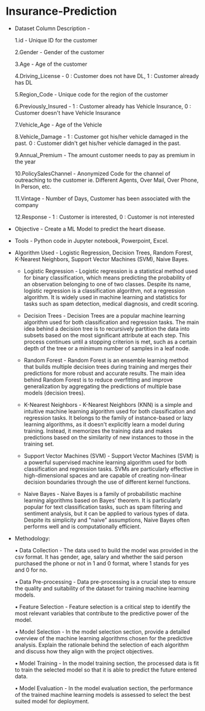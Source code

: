 # Insurance-Prediction

+ Dataset Column Description - 

    1.id - Unique ID for the customer
  
    2.Gender - Gender of the customer
  
    3.Age - Age of the customer
  
    4.Driving_License - 0 : Customer does not have DL, 1 : Customer already has DL
  
    5.Region_Code - Unique code for the region of the customer
  
    6.Previously_Insured - 1 : Customer already has Vehicle Insurance, 0 : Customer doesn't have Vehicle Insurance
  
    7.Vehicle_Age - Age of the Vehicle
  
    8.Vehicle_Damage - 1 : Customer got his/her vehicle damaged in the past. 0 : Customer didn't get his/her vehicle damaged in the past.
  
    9.Annual_Premium - The amount customer needs to pay as premium in the year
  
    10.PolicySalesChannel - Anonymized Code for the channel of outreaching to the customer ie. Different Agents, Over Mail, Over Phone, In Person, etc.
  
    11.Vintage - Number of Days, Customer has been associated with the company
  
    12.Response - 1 : Customer is interested, 0 : Customer is not interested

+ Objective - Create a ML Model to predict the heart disease.

+ Tools - Python code in Jupyter notebook, Powerpoint, Excel.

+ Algorithm Used - Logistic Regression, Decision Trees, Random Forest, K-Nearest Neighbors, Support Vector Machines (SVM), Naive Bayes.

  + Logistic Regression - Logistic regression is a statistical method used for binary classification, which means predicting the probability of an observation belonging to one of two classes. Despite its name, logistic regression is a classification algorithm, not a regression algorithm. It is widely used in machine learning and statistics for tasks such as spam detection, medical diagnosis, and credit scoring.
 
  + Decision Trees - Decision Trees are a popular machine learning algorithm used for both classification and regression tasks. The main idea behind a decision tree is to recursively partition the data into subsets based on the most significant attribute at each step. This process continues until a stopping criterion is met, such as a certain depth of the tree or a minimum number of samples in a leaf node.
 
  + Random Forest - Random Forest is an ensemble learning method that builds multiple decision trees during training and merges their predictions for more robust and accurate results. The main idea behind Random Forest is to reduce overfitting and improve generalization by aggregating the predictions of multiple base models (decision trees).
 
  + K-Nearest Neighbors - K-Nearest Neighbors (KNN) is a simple and intuitive machine learning algorithm used for both classification and regression tasks. It belongs to the family of instance-based or lazy learning algorithms, as it doesn't explicitly learn a model during training. Instead, it memorizes the training data and makes predictions based on the similarity of new instances to those in the training set.
 
  + Support Vector Machines (SVM) - Support Vector Machines (SVM) is a powerful supervised machine learning algorithm used for both classification and regression tasks. SVMs are particularly effective in high-dimensional spaces and are capable of creating non-linear decision boundaries through the use of different kernel functions.
 
  + Naive Bayes - Naive Bayes is a family of probabilistic machine learning algorithms based on Bayes' theorem. It is particularly popular for text classification tasks, such as spam filtering and sentiment analysis, but it can be applied to various types of data. Despite its simplicity and "naive" assumptions, Naive Bayes often performs well and is computationally efficient.

 
+ Methodology:
  
  •	Data Collection - The data used to build the model was provided in the csv format. It has gender, age, salary and whether the said person purchased the phone or not in 1 and 0 
    format, where 1 stands for yes and 0 for no.

  •	Data Pre-processing - Data pre-processing is a crucial step to ensure the quality and suitability of the dataset for training machine learning models.

  •	Feature Selection - Feature selection is a critical step to identify the most relevant variables that contribute to the predictive power of the model.

  •	Model Selection - In the model selection section, provide a detailed overview of the machine learning algorithms chosen for the predictive analysis. Explain the rationale behind the 
    selection of each algorithm and discuss how they align with the project objectives.
  
  •	Model Training - In the model training section, the processed data is fit to train the selected model so that it is able to predict the future entered data.

  •	Model Evaluation - In the model evaluation section, the performance of the trained machine learning models is assessed to select the best suited model for deployment.
